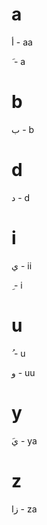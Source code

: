 # a

أ - aa

َ  - a

# b

ب - b

# d

د - d

# i

ي - ii

ِ  - i

# u

ُ  - u

و - uu

# y

َي - ya

# z

زا - za